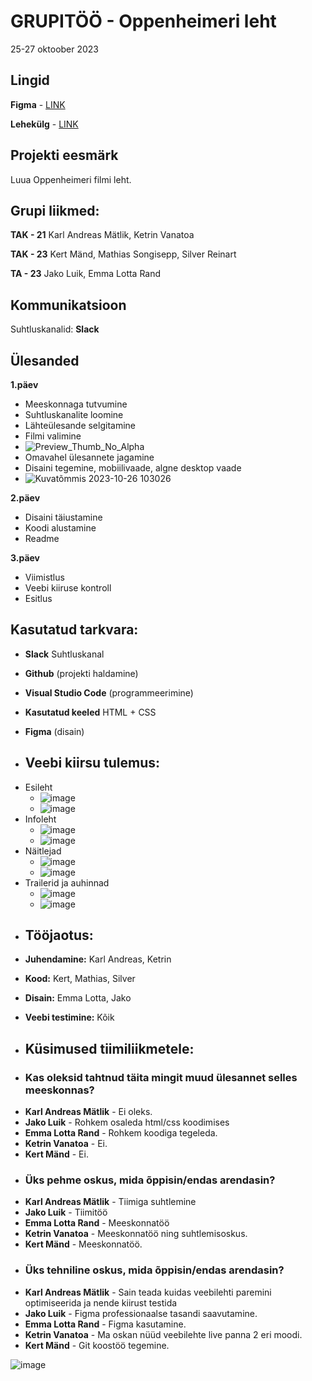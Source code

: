 # GRUPITÖÖ - Oppenheimeri leht
25-27 oktoober 2023

## Lingid
**Figma** - [LINK](https://www.figma.com/file/rP7Wjv9qlx3iOtJB7PnCfn/Oppenheimer?type=design&node-id=1%3A32&mode=design&t=xugtjtwAEdQNmLVR-1)

**Lehekülg** - [LINK](https://tak23mand.itmajakas.ee/)

## Projekti eesmärk
Luua Oppenheimeri filmi leht. 

## Grupi liikmed:
**TAK - 21**
Karl Andreas Mätlik, Ketrin Vanatoa

**TAK - 23**
Kert Mänd, Mathias Songisepp, Silver Reinart

**TA - 23**
Jako Luik, Emma Lotta Rand


## Kommunikatsioon
Suhtluskanalid: 
**Slack**

## Ülesanded
**1.päev**

- Meeskonnaga tutvumine
- Suhtluskanalite loomine
- Lähteülesande selgitamine
- Filmi valimine
- ![Preview_Thumb_No_Alpha](https://github.com/1kert/project/assets/63167163/e6a7f548-db42-4ff7-bdeb-433d8503a1ec)
- Omavahel ülesannete jagamine
- Disaini tegemine, mobiilivaade, algne desktop vaade
- ![Kuvatõmmis 2023-10-26 103026](https://github.com/1kert/project/assets/63167163/d5a14190-c92d-4b4d-9b05-654aa5a08ae4)


**2.päev**

- Disaini täiustamine
- Koodi alustamine
- Readme

**3.päev**

- Viimistlus
- Veebi kiiruse kontroll
- Esitlus

## Kasutatud tarkvara:
* **Slack** Suhtluskanal 
* **Github** (projekti haldamine)
* **Visual Studio Code** (programmeerimine)
* **Kasutatud keeled** HTML + CSS
* **Figma** (disain)

* ## Veebi kiirsu tulemus:
- Esileht
  * ![image](https://github.com/1kert/project/assets/63167163/21c638a7-b541-4254-85cb-4b72f2b1eb58)
  * ![image](https://github.com/1kert/project/assets/63167163/7b41cb01-f682-484a-95c0-a5baa999ec6e)
- Infoleht
  * ![image](https://github.com/1kert/project/assets/63167163/c972383b-b304-466b-8a16-b9e1d25d238a)
  * ![image](https://github.com/1kert/project/assets/63167163/44debe34-4c87-4b44-81ed-df41b024a179)
- Näitlejad
  * ![image](https://github.com/1kert/project/assets/63167163/c737a3a7-6a64-4a6f-a9a9-782975451c7e)
  * ![image](https://github.com/1kert/project/assets/63167163/db579c3c-f77e-4b37-bafa-ce4dbfde9348)
- Trailerid ja auhinnad
  * ![image](https://github.com/1kert/project/assets/63167163/93a7c38c-6c33-4ddc-911f-c35636f0b1fc)
  * ![image](https://github.com/1kert/project/assets/63167163/8de43b09-4775-4216-8d28-f4e5f89ad75d)

* ## Tööjaotus:
* **Juhendamine:** Karl Andreas, Ketrin
* **Kood:** Kert, Mathias, Silver
* **Disain:** Emma Lotta, Jako
* **Veebi testimine:** Kõik

  
* ## Küsimused tiimiliikmetele:
* ### Kas oleksid tahtnud täita mingit muud ülesannet selles meeskonnas?
- **Karl Andreas Mätlik** - Ei oleks.
- **Jako Luik** - Rohkem osaleda html/css koodimises
- **Emma Lotta Rand** - Rohkem koodiga tegeleda.
- **Ketrin Vanatoa** - Ei.
- **Kert Mänd** - Ei.
* ### Üks pehme oskus, mida õppisin/endas arendasin?
- **Karl Andreas Mätlik** - Tiimiga suhtlemine
- **Jako Luik** - Tiimitöö
- **Emma Lotta Rand** - Meeskonnatöö
- **Ketrin Vanatoa** - Meeskonnatöö ning suhtlemisoskus.
- **Kert Mänd** - Meeskonnatöö.
* ### Üks tehniline oskus, mida õppisin/endas arendasin?
- **Karl Andreas Mätlik** - Sain teada kuidas veebilehti paremini optimiseerida ja nende kiirust testida
- **Jako Luik** - Figma professionaalse tasandi saavutamine.
- **Emma Lotta Rand** - Figma kasutamine.
- **Ketrin Vanatoa** - Ma oskan nüüd veebilehte live panna 2 eri moodi.
- **Kert Mänd** - Git koostöö tegemine.


![image](https://github.com/1kert/project/assets/63167163/88a411b6-4da2-4872-ad74-d79f7c7caf56)
